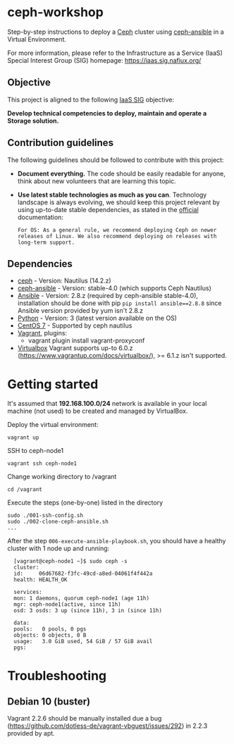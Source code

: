 # ceph-workshop

Step-by-step instructions to deploy a [Ceph](https://ceph.io/) cluster using [ceph-ansible](https://github.com/ceph/ceph-ansible) in a Virtual Environment.

For more information, please refer to the Infrastructure as a Service (IaaS) Special Interest Group (SIG) homepage: https://iaas.sig.nafiux.org/

## Objective

This project is aligned to the following [IaaS SIG](https://iaas.sig.nafiux.org/) objective:

**Develop technical competencies to deploy, maintain and operate a Storage solution.**

## Contribution guidelines

The following guidelines should be followed to contribute with this project:

* **Document everything.** The code should be easily readable for anyone, think about new volunteers that are learning this topic.
* **Use latest stable technologies as much as you can**. Technology landscape is always evolving, we should keep this project relevant by using up-to-date stable dependencies, as stated in the [official](https://docs.ceph.com/docs/master/start/os-recommendations/) documentation:

      For OS: As a general rule, we recommend deploying Ceph on newer releases of Linux. We also recommend deploying on releases with long-term support.

## Dependencies

* [ceph](https://ceph.io/get/) - Version: Nautilus (14.2.z)
* [ceph-ansible](https://github.com/ceph/ceph-ansible/tree/stable-4.0) - Version: stable-4.0 (which supports Ceph Nautilus)
* [Ansible](https://www.ansible.com/) - Version: 2.8.z (required by ceph-ansible stable-4.0), installation should be done with pip `pip install ansible==2.8.8` since Ansible version provided by yum isn't 2.8.z
* [Python](https://www.python.org/) - Version: 3 (latest version available on the OS)
* [CentOS 7](https://app.vagrantup.com/centos/boxes/7) - Supported by ceph nautilus
* [Vagrant](https://www.vagrantup.com/), plugins:
  * vagrant plugin install vagrant-proxyconf
* [Virtualbox](https://www.virtualbox.org/) Vagrant supports up-to 6.0.z (https://www.vagrantup.com/docs/virtualbox/), >= 6.1.z isn't supported.

# Getting started

It's assumed that **192.168.100.0/24** network is available in your local machine (not used) to be created and managed by VirtualBox.

Deploy the virtual environment:

    vagrant up

SSH to ceph-node1

    vagrant ssh ceph-node1

Change working directory to /vagrant

    cd /vagrant

Execute the steps (one-by-one) listed in the directory

    sudo ./001-ssh-config.sh
    sudo ./002-clone-ceph-ansible.sh
    ...

After the step `006-execute-ansible-playbook.sh`, you should have a healthy cluster with 1 node up and running:

      [vagrant@ceph-node1 ~]$ sudo ceph -s
      cluster:
      id:     06d67682-f3fc-49cd-a8ed-04061f4f442a
      health: HEALTH_OK
      
      services:
      mon: 1 daemons, quorum ceph-node1 (age 11h)
      mgr: ceph-node1(active, since 11h)
      osd: 3 osds: 3 up (since 11h), 3 in (since 11h)
      
      data:
      pools:   0 pools, 0 pgs
      objects: 0 objects, 0 B
      usage:   3.0 GiB used, 54 GiB / 57 GiB avail
      pgs:     

# Troubleshooting

## Debian 10 (buster)

Vagrant 2.2.6 should be manually installed due a bug (https://github.com/dotless-de/vagrant-vbguest/issues/292) in 2.2.3 provided by apt.
